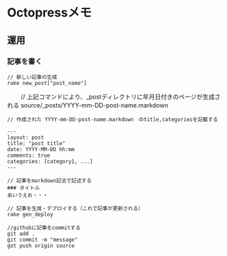 # Octopressメモ

## 運用

### 記事を書く

    // 新しい記事の生成
    rake new_post["post_name"]
　　
    // 上記コマンドにより、_postディレクトリに年月日付きのページが生成される
    source/_posts/YYYY-mm-DD-post-name.markdown

    // 作成された YYYY-mm-DD-post-name.markdown　のtitle,categoriesを記載する

    ---
	layout: post
	title: "post title"
	date: YYYY-MM-DD hh:mm
	comments: true
	categories: [category1, ...]
	---

	// 記事をmarkdown記法で記述する
    ### タイトル
    あいうえお・・・

    // 記事を生成・デプロイする（これで記事が更新される）
    rake gen_deploy

    //githubに記事をcommitする
    git add .
    git commit -m "message"
    got push origin source